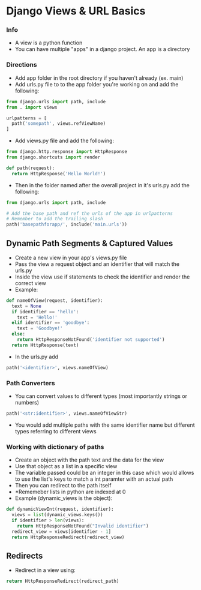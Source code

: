 # Django Views & URL Basics

### Info
- A view is a python function
- You can have multiple "apps" in a django project. An app is a directory

### Directions
- Add app folder in the root directory if you haven't already (ex. main)
- Add urls.py file to to the app folder you're working on and add the following:
```python
from django.urls import path, include
from . import views

urlpatterns = [
  path('somepath', views.refViewName)
]
```
- Add views.py file and add the following:
```python
from django.http.response import HttpResponse
from django.shortcuts import render

def path(request):
  return HttpResponse('Hello World!')
```
- Then in the folder named after the overall project in it's urls.py add the following:
```python
from django.urls import path, include

# Add the base path and ref the urls of the app in urlpatterns
# Remember to add the trailing slash
path('basepathforapp/', include('main.urls'))
```

## Dynamic Path Segments & Captured Values
- Create a new view in your app's views.py file
- Pass the view a request object and an identifier that will match the urls.py
- Inside the view use if statements to check the identifier and render the correct view
- Example:
```python
def nameOfView(request, identifier):
  text = None
  if identifier == 'hello':
    text = 'Hello!'
  elif identifier == 'goodbye':
    text = 'Goodbye!'
  else:
    return HttpResponseNotFound('identifier not supported')
  return HttpResponse(text)
```
- In the urls.py add
```python
path('<identifier>', views.nameOfView)
```

### Path Converters
- You can convert values to different types (most importantly strings or numbers)
```python
path('<str:identifier>', views.nameOfViewStr)
```
- You would add multiple paths with the same identifier name but different types referring to different views

### Working with dictionary of paths
- Create an object with the path text and the data for the view
- Use that object as a list in a specific view
- The variable passed could be an integer in this case which would allows to use the list's keys to match a int paramter with an actual path
- Then you can redirect to the path itself
- *Rememeber lists in python are indexed at 0
- Example (dynamic_views is the object):
```python
def dynamicViewInt(request, identifier):
  views = list(dynamic_views.keys())
  if identifier > len(views):
    return HttpResponseNotFound("Invalid identifier")
  redirect_view = views[identifier - 1]
  return HttpResponseRedirect(redirect_view)
```

## Redirects
- Redirect in a view using:
```python
return HttpResponseRedirect(redirect_path)
```